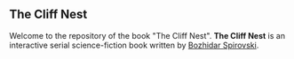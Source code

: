 ## The Cliff Nest

Welcome to the repository of the book "The Cliff Nest". **The Cliff Nest** is an interactive serial science-fiction book
written by [Bozhidar Spirovski](https://twitter.com/spirovskib).
